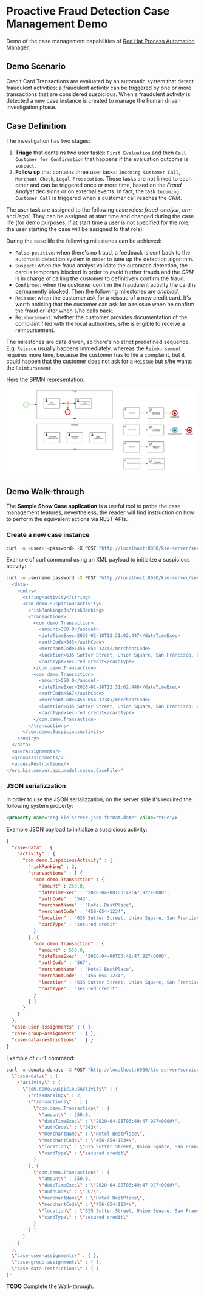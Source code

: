 Proactive Fraud Detection Case Management Demo
==============================================

Demo of the case management capabilities of [Red Hat Process Automation Manager](https://www.redhat.com/en/technologies/jboss-middleware/process-automation-manager).

Demo Scenario
----------------------------------------------

Credit Card Transactions are evaluated by an automatic system that detect fraudulent activities: 
a fraudulent activity can be triggered by one or more transactions that are considered suspicious.
When a fraudulent activity is detected a new case instance is created to manage the human driven investigation phase.

Case Definition
----------------------------------------------

The investigation has two stages:

1. **Triage** that contains two user tasks: `First Evaluation` and then `Call Customer for Confirmation` that happens if the evaluation outcome is `suspect`.
2. **Follow up** that contains three user tasks: `Incoming Customer Call`, `Merchant Check`, `Legal Prosecution`. Those tasks are not linked to each other and can be triggered once or more time, based on the *Fraud Analyst* decisions or on external events. In fact, the task `Incoming Customer Call` is triggered when a customer call reaches the *CRM*.

The user task are assigned to the following case roles: *fraud-analyst*, *crm* and *legal*. They can be assigned at start time and changed during the case life (for demo purposes, if at start time a user is not specified for the role, the user starting the case will be assigned to that role).

During the case life the following milestones can be achieved:

- `False positive`: when there's no fraud, a feedback is sent back to the automatic detection system in order to tune up the detection algorithm.
- `Suspect`: when the fraud analyst validate the automatic detection, the card is temporary blocked in order to avoid further frauds and the *CRM* is in charge of calling the customer to definitively confirm the fraud.
- `Confirmed`: when the customer confirm the fraudulent activity the card is permanently blocked. Then the following milestones are *enabled*.
- `Reissue`: when the customer ask for a reissue of a new credit card. It's worth noticing that the customer can ask for a reissue when he confirm the fraud or later when s/he calls back.
- `Reimbursement`: whether the customer provides documentation of the complaint filed with the local authorities, s/he is eligible to receive a reimbursement. 

The milestones are data driven, so there's no strict predefined sequence. E.g. `Reissue` usually happens immediately, whereas the `Reimbursement` requires more time, because the customer has to file a complaint, but it could happen that the customer does not ask for a `Reissue` but s/he wants the `Reimbursement`.

Here the BPMN representation:

![BPMN case](src/main/resources/com/demo/proactivefrauddetectioncase.fraud-case-svg.svg)

Demo Walk-through 
----------------------------------------------

The **Sample Show Case application** is a useful tool to probe the case management features, nevertheless, the reader will find instruction on how to perform the equivalent actions via REST APIs.

### Create a new case instance

```sh
curl -u <user>:<password> -X POST "http://localhost:8080/kie-server/services/rest/server/containers/proactive-fraud-detection-case_1.0.0-SNAPSHOT/cases/proactivefrauddetectioncase.fraud-case/instances" -H "accept: application/json" -H "content-type: application/json" -d "{}"
```

Example of curl command using an XML payload to initialize a suspicious activity:

```sh
curl -u username:password -X POST "http://localhost:8080/kie-server/services/rest/server/containers/proactive-fraud-detection-case_1.0.0-SNAPSHOT/cases/proactivefrauddetectioncase.fraud-case/instances" -H "accept: application/xml" -H "content-type: application/xml" -H "X-KIE-ContentType: XSTREAM" -d "<org.kie.server.api.model.cases.CaseFile>
  <data>
    <entry>
      <string>activity</string>
      <com.demo.SuspiciousActivity>
        <riskRanking>3</riskRanking>
        <transactions>
          <com.demo.Transaction>
            <amount>350.0</amount>
            <dateTimeExec>2020-02-18T12:31:02.447</dateTimeExec>
            <authCode>543</authCode>
            <merchantCode>456-654-1234</merchantCode>
            <location>635 Sutter Street, Union Square, San Francisco, CA 94102, USA</location>
            <cardType>secured credit</cardType>
          </com.demo.Transaction>
          <com.demo.Transaction>
            <amount>550.0</amount>
            <dateTimeExec>2020-02-18T12:31:02.448</dateTimeExec>
            <authCode>567</authCode>
            <merchantCode>456-654-1234</merchantCode>
            <location>635 Sutter Street, Union Square, San Francisco, CA 94102, USA</location>
            <cardType>secured credit</cardType>
          </com.demo.Transaction>
        </transactions>
      </com.demo.SuspiciousActivity>
    </entry>
  </data>
  <userAssignments/>
  <groupAssignments/>
  <accessRestrictions/>
</org.kie.server.api.model.cases.CaseFile>"
```


### JSON serializzation

In order to use the JSON serializzation, on the server side it's required the following system property:

```xml
<property name="org.kie.server.json.format.date" value="true"/>
```

Example JSON payload to initialize a suspicious activity:

```json
{
  "case-data" : {
    "activity" : {
      "com.demo.SuspiciousActivity" : {
        "riskRanking" : 2,
        "transactions" : [ {
          "com.demo.Transaction" : {
            "amount" : 250.0,
            "dateTimeExec" : "2020-04-08T03:49:47.927+0000",
            "authCode" : "543",
            "merchantName" : "Hotel BestPlace",
            "merchantCode" : "456-654-1234",
            "location" : "635 Sutter Street, Union Square, San Francisco, CA 94102, USA",
            "cardType" : "secured credit"
          }
        }, {
          "com.demo.Transaction" : {
            "amount" : 550.0,
            "dateTimeExec" : "2020-04-08T03:49:47.927+0000",
            "authCode" : "567",
            "merchantName" : "Hotel BestPlace",
            "merchantCode" : "456-654-1234",
            "location" : "635 Sutter Street, Union Square, San Francisco, CA 94102, USA",
            "cardType" : "secured credit"
          }
        } ]
      }
    }
  },
  "case-user-assignments" : { },
  "case-group-assignments" : { },
  "case-data-restrictions" : { }
}
```

Example of `curl` command:

```sh
curl -u donato:donato -X POST "http://localhost:8080/kie-server/services/rest/server/containers/proactive-fraud-detection-case_1.0.0-SNAPSHOT/cases/proactivefrauddetectioncase.fraud-case/instances" -H "accept: application/json" -H "content-type: application/json" -H "X-KIE-ContentType: JSON" -d "{
  \"case-data\" : {
    \"activity\" : {
      \"com.demo.SuspiciousActivity\" : {
        \"riskRanking\" : 2,
        \"transactions\" : [ {
          \"com.demo.Transaction\" : {
            \"amount\" : 250.0,
            \"dateTimeExec\" : \"2020-04-08T03:49:47.927+0000\",
            \"authCode\" : \"543\",
            \"merchantName\" : \"Hotel BestPlace\",
            \"merchantCode\" : \"456-654-1234\",
            \"location\" : \"635 Sutter Street, Union Square, San Francisco, CA 94102, USA\",
            \"cardType\" : \"secured credit\"
          }
        }, {
          \"com.demo.Transaction\" : {
            \"amount\" : 550.0,
            \"dateTimeExec\" : \"2020-04-08T03:49:47.927+0000\",
            \"authCode\" : \"567\",
            \"merchantName\" : \"Hotel BestPlace\",
            \"merchantCode\" : \"456-654-1234\",
            \"location\" : \"635 Sutter Street, Union Square, San Francisco, CA 94102, USA\",
            \"cardType\" : \"secured credit\"
          }
        } ]
      }
    }
  },
  \"case-user-assignments\" : { },
  \"case-group-assignments\" : { },
  \"case-data-restrictions\" : { }
}"
```

**TODO** Complete the Walk-through.


